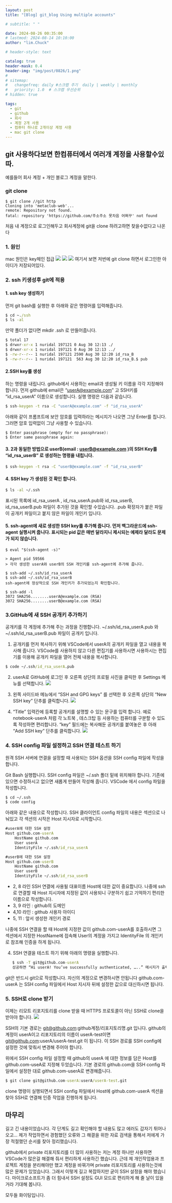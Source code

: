 ```yaml
---
layout: post
title: "[Blog] git_blog Using multiple accounts"

# subtitle: " "

date: 2024-08-26 00:35:00
# lastmod: 2024-08-14 10:10:00
author: "lim.Chuck"

# header-style: text

catalog: true
header-mask: 0.4
header-img: "img/post/0826/1.png"
#
# sitemap:
#   changefreq: daily #스크랩 주기  daily | weekly | monthly
#   priority: 1.0  # 스크랩 우선순위
# hidden: true

tags:
  - git
  - github
  - 회사
  - 계정 2개 사용
  - 컴퓨터 하나로 2개이상 계정 사용
  - mac git clone
---
```


## git 사용하다보면 한컴퓨터에서 여러개 계정을 사용할수있따.

예를들어 회사 계정 + 개인 블로그 계정을 말한다.

### git clone

```git
$ git clone //git http
Cloning into 'metaclub-web'...
remote: Repository not found.
fatal: repository 'https://github.com/주소주소 못차음 어쩌꾸' not found
```

처음 내 계정으로 로그인해두고 회사계정에 git을 clone 하려고하면 찾을수없다고 나온다

### 1. 원인

mac 원인은 key체인 접급
![](/img/post/0826/1.png)
![](/img/post/0826/2.png)
![](/img/post/0826/3.png)
여기서 보면 저번에 git clone 하면서 로그인한 아이디가 저장되어있다.

### 2. ssh 키생성후 git에 적용

#### 1. ssh key 생성하기

먼저 git bash를 실행한 후 아래와 같은 명령어를 입력해줍니다.

```cmd
$ cd ~./ssh
$ ls -al
```

만약 폴더가 없다면 mkdir .ssh 로 만들어줍니다.

```cmd
$ total 17
$ drwxr-xr-x 1 nuridal 197121 0 Aug 30 12:13 ./
$ drwxr-xr-x 1 nuridal 197121 0 Aug 30 12:13 ../
$ -rw-r--r-- 1 nuridal 197121 2590 Aug 30 12:20 id_rsa_B
$ -rw-r--r-- 1 nuridal 197121  563 Aug 30 12:20 id_rsa_B.$ pub
```

#### 2.SSH key를 생성

하는 명령을 내립니다.
github에서 사용하는 email과 생성될 키 이름을 각각 지정해야 합니다. 먼저 github에 email은 “userA@example.com” 고 SSH키를 “id_rsa_userA” 이름으로 생성합니다. 실행 명령은 다음과 같습니다.

```cmd
$ ssh-keygen -t rsa -C "userA@example.com" -f "id_rsa_userA"
```

아래와 같이 프롬프트에 보안 암호를 입력하라는 메시지가 나오면 그냥 Enter를 칩니다. 그러면 암호 입력없이 그냥 사용할 수 있습니다.

```mcd
$ Enter passphrase (empty for no passphrase):
$ Enter same passphrase again:
```

#### 3. 2과 동일한 방법으로 userB(email : userB@example.com )의 SSH Key를 “id_rsa_userB” 로 생성하는 명령을 내립니다.

```cmd
$ ssh-keygen -t rsa -C "userB@example.com" -f "id_rsa_userB"
```

#### 4. SSH key 가 생성된 것 확인 합니다.

```cmd
$ ls -al ~/.ssh
```

표시된 목록에 id_rsa_userA , id_rsa_userA.pub와 id_rsa_userB, id_rsa_userB.pub 파일이 추가된 것을 확인할 수있습니다. .pub 확장자가 붙은 파일이 공개키 파일이고 붙지 않은 파일이 개인키 입니다.

#### 5. ssh-agent에 새로 생성한 SSH key를 추가해 줍니다. 먼저 백그라운드에 ssh-agent 실행시켜 줍니다. 표시되는 pid 값은 매번 달라지니 제시되는 예제라 달라도 문제가 되지 않습니다.

```
$ eval "$(ssh-agent -s)"

> Agent pid 59566
> 각각 생성한 userA와 userB의 SSH 개인키를 ssh-agent에 추가해 줍니다.

$ ssh-add ~/.ssh/id_rsa_userA
$ ssh-add ~/.ssh/id_rsa_userB
ssh-agent에 정상적으로 SSH 개인키가 추가되었는지 확인합니다.

$ ssh-add -l
3072 SHA256........userA@example.com (RSA)
3072 SHA256........userB@example.com (RSA)
```

### 3.GitHub에 새 SSH 공개키 추가하기

공개키를 각 계정에 추가해 주는 과정을 진행합니다. ~/.ssh/id_rsa_userA.pub 와 ~/.ssh/id_rsa_userB.pub 파일이 공개키 입니다.

1. 공개키를 먼저 복사하기 위해 VSCode에서 userA의 공개키 파일을 열고 내용을 복사해 줍니다. VSCode를 사용하지 않고 다른 편집기를 사용하시면 사용하시는 편집기를 이용해 공개키 파일을 열어 전체 내용을 복사합니다.

```cmd
$ code ~/.ssh/id_rsa_userA.pub
```

2. userA로 GitHub에 로그인 후 오른쪽 상단의 프로필 사진을 클릭한 후 Settings 메뉴를 선택합니다.
   ![](/img/post/0826/4.png)

3. 왼쪽 사이드바 메뉴에서 “SSH and GPG keys” 를 선택한 후 오른쪽 상단의 “New SSH key” 단추를 클릭합니다.
   ![](/img/post/0826/5.png)

4. “Title” 입력칸에 등록할 공개키를 설명할 수 있는 문구를 입력 합니다. 예로 notebook-userA 처럼 각 노트북 , 데스크탑 등 사용하는 컴퓨터를 구분할 수 있도록 작성하면 편리합니다. “key” 필드에는 복사해둔 공개키를 붙여놓은 후 아래 “Add SSH key” 단추를 클릭합니다.
   ![](/img/post/0826/6.png)

### 4. SSH config 파일 설정하고 SSH 연결 테스트 하기

원격 SSH 서버에 연결을 설정할 때 사용되는 SSH 옵션을 SSH config 파일에 작성을 합니다.

Git Bash 실행합니다.
SSH config 파일은 ~/.ssh 폴더 밑에 위치해야 합니다. 기존에 있으면 수정하시고 없으면 새롭게 만들어 작성해 줍니다. VSCode 에서 config 파일을 작성합니다.

```cmd
$ cd ~/.ssh
$ code config
```

아래와 같은 내용으로 작성합니다. SSH 클라이언트 config 파일의 내용은 섹션으로 나눠있고 각 섹션의 시작은 Host 지시자로 시작합니다.

```cmd
#userA에 대한 SSH 설정
Host github.com-userA
    HostName github.com
    User userA
    IdentityFile ~/.ssh/id_rsa_userA

#userB에 대한 SSH 설정
Host github.com-userB
    HostName github.com
    User userB
    IdentityFile ~/.ssh/id_rsa_userB
```

- 2, 8 라인 SSH 연결에 사용될 대표이름
  Host에 대한 값이 중요합니다. 나중에 ssh로 연결할 때 Host 지시자에 지정된 값이 사용되니 구분하기 쉽고 기억하기 편리한 이름으로 작성합니다.
- 3, 9 라인 : github의 도메인
- 4,10 라인 : github 사용자 아이디
- 5, 11 : 앞서 생성한 개인키 경로

나중에 SSH 연결을 할 때 Host에 지정한 값이 github.com-userA를 호출하시면 그 섹션에서 지정한 HostName에 접속해 User의 계정을 가지고 IdentityFile 의 개인키로 참조해 인증을 하게 됩니다.

4. SSH 연결을 테스트 하기 위해 아래의 명령을 실행합니다.

```cmd
   $ ssh -T git@github.com-userA
   성공하면 “Hi userA! You’ve successfully authenticated, …..” 메시지가 출력합니다. 결과 메시지에 userA처럼 username이 포함되면 연결에 성공되었습니다.
```

git은 반드시 git으로 작성합니다. 자신의 계정으로 변경하시면 안됩니다 github.com-userA 는 SSH config 파일에서 Host 지시자 뒤에 설정한 값으로 대신하시면 됩니다.

### 5. SSH로 clone 받기

이제는 리모트 리포지토리를 clone 받을 때 HTTPS 프로토콜이 아닌 SSH로 clone을 받아야 합니다.
![](/img/post/0826/7.png)

SSH의 기본 경로는 git@github.com:github계정/리포지토리명.git 입니다. github의 계정이 userA이고 리포지토리의 이름이 userA-test이면 git@github.com:userA/userA-test.git 이 됩니다. 이 SSH 경로를 SSH config에 설정한 것에 맞춰서 변경해 주어야 합니다.

위에서 SSH config 파일 설정할 때 github의 userA 에 대한 정보를 담은 Host를 github.com-useA로 지정해 두었습니다. 기본 경로의 github.com을 SSH config 파일에서 설정한 대로 github.com-userA로 변경해줍니다.

```cmd
$ git clone git@github.com-userA:userA/userA-test.git
```

clone 명령이 실행되면서 SSH config 파일에서 Host에 github.com-userA 섹션을 찾아 SSH로 연결해 인증 작업을 진행하게 됩니다.

## 마무리

길고 긴 내용이었습니다. 각 단계도 길고 확인해야 할 내용도 많고 에러도 갑자기 튀어나오고… 제가 작업하면서 경험했던 오류와 그 해결을 위한 자료 검색을 통해서 저에게 가장 적절했던 순서를 찾아 정리했습니다.

github에서 private 리포지토리를 더 많이 사용하는 저는 계정 하나만 사용하면 VSCode가 많은걸 해결해 줘서 편리하게 사용하긴 했습니다. 근데 제 개인작업용과 프로젝트 계정을 분리해야만 했고 계정을 바꿔가며 private 리포지토리를 사용하는것에 많은 문제가 있었습니다. 그래서 이렇게 길고 복잡하지만 굳이 SSH 설정을 해야 했습니다. 마이크로소프트가 좀 더 힘내서 SSH 설정도 GUI 모드로 편리하게 해 줄 날이 있을거라 기대해 봅니다.

모두들 화이팅입니다.
